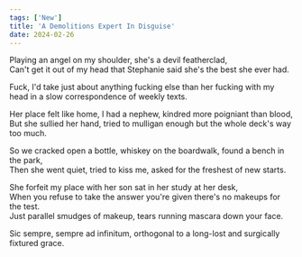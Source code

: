 ```yaml
---
tags: ['New']
title: 'A Demolitions Expert In Disguise'
date: 2024-02-26
---
```


Playing an angel on my shoulder, she's a devil featherclad,  
Can't get it out of my head that Stephanie said she's the best she ever had.

Fuck, I'd take just about anything fucking else than her fucking with my head in a slow correspondence of weekly texts.

Her place felt like home, I had a nephew, kindred more poigniant than blood,  
But she sullied her hand, tried to mulligan enough but the whole deck's way too much.

So we cracked open a bottle, whiskey on the boardwalk, found a bench in the park,  
Then she went quiet, tried to kiss me, asked for the freshest of new starts.

She forfeit my place with her son sat in her study at her desk,  
When you refuse to take the answer you're given there's no makeups for the test.  
Just parallel smudges of makeup, tears running mascara down your face.

Sic sempre, sempre ad infinitum, orthogonal to a long-lost and surgically fixtured grace.  
